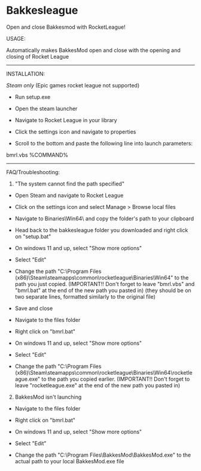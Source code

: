 # Bakkesleague
Open and close Bakkesmod with RocketLeague!

USAGE:

Automatically makes BakkesMod open and close with the opening and closing of Rocket League 

___________________________________________________________________________________________

INSTALLATION:

*Steam only* (Epic games rocket league not supported)

- Run setup.exe

- Open the steam launcher

- Navigate to Rocket League in your library

- Click the settings icon and navigate to properties

- Scroll to the bottom and paste the following line into launch parameters:

bmrl.vbs %COMMAND%

____________________________________________________________________________________________

FAQ/Troubleshooting:

1. "The system cannot find the path specified"

  - Open Steam and navigate to Rocket League

  - Click on the settings icon and select Manage > Browse local files

  - Navigate to Binaries\Win64\ and copy the folder's path to your clipboard

  - Head back to the bakkesleague folder you downloaded and right click on "setup.bat"

  - On windows 11 and up, select "Show more options"

  - Select "Edit"

  - Change the path "C:\Program Files (x86)\Steam\steamapps\common\rocketleague\Binaries\Win64\" to the path you just copied. (IMPORTANT!! Don't forget to leave "bmrl.vbs" and "bmrl.bat" at the end of the new path you pasted in) (they should be on two separate lines, formatted similarly to the original file)

  - Save and close

  - Navigate to the files folder

  - Right click on "bmrl.bat"

  - On windows 11 and up, select "Show more options"

  - Select "Edit"

  - Change the path "C:\Program Files (x86)\Steam\steamapps\common\rocketleague\Binaries\Win64\rocketleague.exe" to the path you copied earlier. (IMPORTANT!! Don't forget to leave "rocketleague.exe" at the end of the new path you pasted in)

2. BakkesMod isn't launching

  - Navigate to the files folder

  - Right click on "bmrl.bat"

  - On windows 11 and up, select "Show more options"

  - Select "Edit"

  - Change the path "C:\Program Files\BakkesMod\BakkesMod.exe" to the actual path to your local BakkesMod.exe file 

